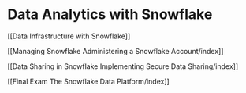 # Data Analytics with Snowflake

[[Data Infrastructure with Snowflake]]

[[Managing Snowflake Administering a Snowflake Account/index]]

[[Data Sharing in Snowflake Implementing Secure Data Sharing/index]]

[[Final Exam The Snowflake Data Platform/index]]